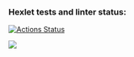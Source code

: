 ### Hexlet tests and linter status:
[![Actions Status](https://github.com/barsheel/php-project-45/actions/workflows/hexlet-check.yml/badge.svg)](https://github.com/barsheel/php-project-45/actions)

<a href="https://codeclimate.com/github/barsheel/php-project-45/maintainability"><img src="https://api.codeclimate.com/v1/badges/0bab176917fc6704d79c/maintainability" /></a>
